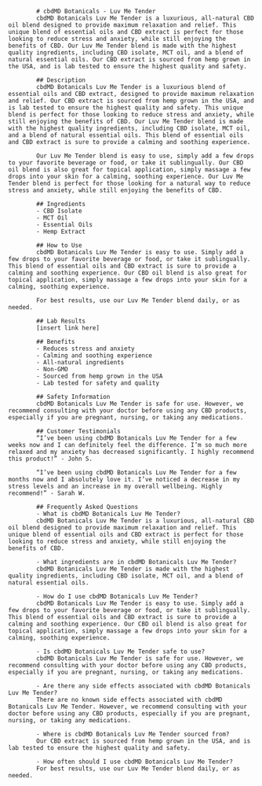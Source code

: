 
            # cbdMD Botanicals - Luv Me Tender
            cbdMD Botanicals Luv Me Tender is a luxurious, all-natural CBD oil blend designed to provide maximum relaxation and relief. This unique blend of essential oils and CBD extract is perfect for those looking to reduce stress and anxiety, while still enjoying the benefits of CBD. Our Luv Me Tender blend is made with the highest quality ingredients, including CBD isolate, MCT oil, and a blend of natural essential oils. Our CBD extract is sourced from hemp grown in the USA, and is lab tested to ensure the highest quality and safety.

            ## Description
            cbdMD Botanicals Luv Me Tender is a luxurious blend of essential oils and CBD extract, designed to provide maximum relaxation and relief. Our CBD extract is sourced from hemp grown in the USA, and is lab tested to ensure the highest quality and safety. This unique blend is perfect for those looking to reduce stress and anxiety, while still enjoying the benefits of CBD. Our Luv Me Tender blend is made with the highest quality ingredients, including CBD isolate, MCT oil, and a blend of natural essential oils. This blend of essential oils and CBD extract is sure to provide a calming and soothing experience.

            Our Luv Me Tender blend is easy to use, simply add a few drops to your favorite beverage or food, or take it sublingually. Our CBD oil blend is also great for topical application, simply massage a few drops into your skin for a calming, soothing experience. Our Luv Me Tender blend is perfect for those looking for a natural way to reduce stress and anxiety, while still enjoying the benefits of CBD.

            ## Ingredients
            - CBD Isolate
            - MCT Oil
            - Essential Oils
            - Hemp Extract

            ## How to Use
            cbdMD Botanicals Luv Me Tender is easy to use. Simply add a few drops to your favorite beverage or food, or take it sublingually. This blend of essential oils and CBD extract is sure to provide a calming and soothing experience. Our CBD oil blend is also great for topical application, simply massage a few drops into your skin for a calming, soothing experience.

            For best results, use our Luv Me Tender blend daily, or as needed.

            ## Lab Results
            [insert link here]

            ## Benefits
            - Reduces stress and anxiety
            - Calming and soothing experience
            - All-natural ingredients
            - Non-GMO
            - Sourced from hemp grown in the USA
            - Lab tested for safety and quality

            ## Safety Information
            cbdMD Botanicals Luv Me Tender is safe for use. However, we recommend consulting with your doctor before using any CBD products, especially if you are pregnant, nursing, or taking any medications.

            ## Customer Testimonials
            “I’ve been using cbdMD Botanicals Luv Me Tender for a few weeks now and I can definitely feel the difference. I’m so much more relaxed and my anxiety has decreased significantly. I highly recommend this product!” - John S. 

            “I’ve been using cbdMD Botanicals Luv Me Tender for a few months now and I absolutely love it. I’ve noticed a decrease in my stress levels and an increase in my overall wellbeing. Highly recommend!” - Sarah W.

            ## Frequently Asked Questions
            - What is cbdMD Botanicals Luv Me Tender?
            cbdMD Botanicals Luv Me Tender is a luxurious, all-natural CBD oil blend designed to provide maximum relaxation and relief. This unique blend of essential oils and CBD extract is perfect for those looking to reduce stress and anxiety, while still enjoying the benefits of CBD.

            - What ingredients are in cbdMD Botanicals Luv Me Tender?
            cbdMD Botanicals Luv Me Tender is made with the highest quality ingredients, including CBD isolate, MCT oil, and a blend of natural essential oils.

            - How do I use cbdMD Botanicals Luv Me Tender?
            cbdMD Botanicals Luv Me Tender is easy to use. Simply add a few drops to your favorite beverage or food, or take it sublingually. This blend of essential oils and CBD extract is sure to provide a calming and soothing experience. Our CBD oil blend is also great for topical application, simply massage a few drops into your skin for a calming, soothing experience.

            - Is cbdMD Botanicals Luv Me Tender safe to use?
            cbdMD Botanicals Luv Me Tender is safe for use. However, we recommend consulting with your doctor before using any CBD products, especially if you are pregnant, nursing, or taking any medications.

            - Are there any side effects associated with cbdMD Botanicals Luv Me Tender?
            There are no known side effects associated with cbdMD Botanicals Luv Me Tender. However, we recommend consulting with your doctor before using any CBD products, especially if you are pregnant, nursing, or taking any medications.

            - Where is cbdMD Botanicals Luv Me Tender sourced from?
            Our CBD extract is sourced from hemp grown in the USA, and is lab tested to ensure the highest quality and safety.

            - How often should I use cbdMD Botanicals Luv Me Tender?
            For best results, use our Luv Me Tender blend daily, or as needed.